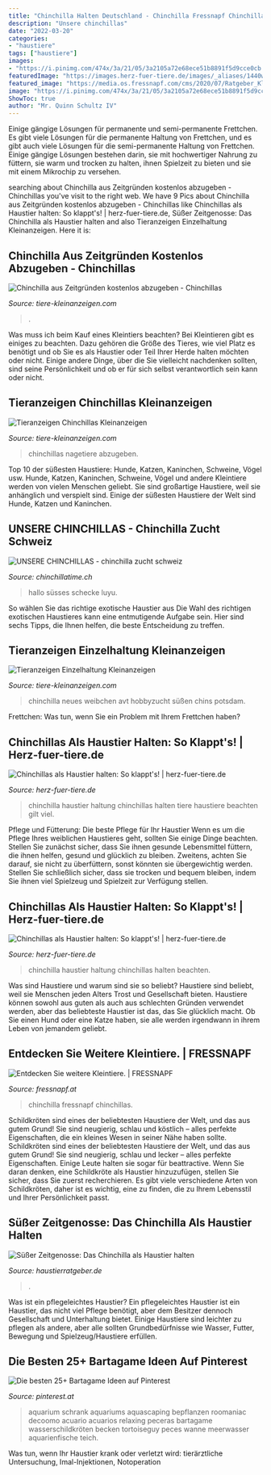 ```yaml
---
title: "Chinchilla Halten Deutschland - Chinchilla Fressnapf Chinchillas"
description: "Unsere chinchillas"
date: "2022-03-20"
categories:
- "haustiere"
tags: ["haustiere"]
images:
- "https://i.pinimg.com/474x/3a/21/05/3a2105a72e68ece51b8891f5d9cce0cb.jpg"
featuredImage: "https://images.herz-fuer-tiere.de/images/_aliases/1440w/7/3/4/2/22437-1-de-DE/chinchilla-haltung.jpg"
featured_image: "https://media.os.fressnapf.com/cms/2020/07/Ratgeber_Kleintier_chin-chilla_1200x527.jpg?t=cmsimg_920"
image: "https://i.pinimg.com/474x/3a/21/05/3a2105a72e68ece51b8891f5d9cce0cb.jpg"
ShowToc: true
author: "Mr. Quinn Schultz IV"
---
```



Einige gängige Lösungen für permanente und semi-permanente Frettchen.
Es gibt viele Lösungen für die permanente Haltung von Frettchen, und es gibt auch viele Lösungen für die semi-permanente Haltung von Frettchen. Einige gängige Lösungen bestehen darin, sie mit hochwertiger Nahrung zu füttern, sie warm und trocken zu halten, ihnen Spielzeit zu bieten und sie mit einem Mikrochip zu versehen.

	

		
searching about Chinchilla aus Zeitgründen kostenlos abzugeben - Chinchillas you've visit to the right web. We have 9 Pics about Chinchilla aus Zeitgründen kostenlos abzugeben - Chinchillas like Chinchillas als Haustier halten: So klappt&#039;s! | herz-fuer-tiere.de, Süßer Zeitgenosse: Das Chinchilla als Haustier halten and also Tieranzeigen Einzelhaltung Kleinanzeigen. Here it is:
		
    
## Chinchilla Aus Zeitgründen Kostenlos Abzugeben - Chinchillas

<img loading=lazy src="https://www.tiere-kleinanzeigen.com/export/685616331d1a266d037cf520e8c05.jpg" onerror="this.onerror=null;this.src='https://tse3.mm.bing.net/th?id=OIP.L_KhiIenbpuYesUkfgrucgHaLH&amp;pid=15.1';" alt="Chinchilla aus Zeitgründen kostenlos abzugeben - Chinchillas">

_Source: tiere-kleinanzeigen.com_

>. 

	

Was muss ich beim Kauf eines Kleintiers beachten?
Bei Kleintieren gibt es einiges zu beachten. Dazu gehören die Größe des Tieres, wie viel Platz es benötigt und ob Sie es als Haustier oder Teil Ihrer Herde halten möchten oder nicht. Einige andere Dinge, über die Sie vielleicht nachdenken sollten, sind seine Persönlichkeit und ob er für sich selbst verantwortlich sein kann oder nicht.

    
## Tieranzeigen Chinchillas Kleinanzeigen

<img loading=lazy src="https://www.tiere-kleinanzeigen.com/export/1c1e0b59275b279195c2a581d1ada.jpg" onerror="this.onerror=null;this.src='https://tse1.mm.bing.net/th?id=OIP.yVDbODhV1pA-jHN3kyFScAHaFj&amp;pid=15.1';" alt="Tieranzeigen Chinchillas Kleinanzeigen">

_Source: tiere-kleinanzeigen.com_

>chinchillas nagetiere abzugeben. 

	

Top 10 der süßesten Haustiere: Hunde, Katzen, Kaninchen, Schweine, Vögel usw.
Hunde, Katzen, Kaninchen, Schweine, Vögel und andere Kleintiere werden von vielen Menschen geliebt. Sie sind großartige Haustiere, weil sie anhänglich und verspielt sind. Einige der süßesten Haustiere der Welt sind Hunde, Katzen und Kaninchen.

    
## UNSERE CHINCHILLAS - Chinchilla Zucht Schweiz

<img loading=lazy src="https://image.jimcdn.com/app/cms/image/transf/dimension=320x1024:format=jpg/path/sdc7372c5fb1372b5/image/i5caa6b019d4a7ed9/version/1496261503/image.jpg" onerror="this.onerror=null;this.src='https://tse3.mm.bing.net/th?id=OIP.9dfv3VcDy3kkh7ir6eSvpAAAAA&amp;pid=15.1';" alt="UNSERE CHINCHILLAS - chinchilla zucht schweiz">

_Source: chinchillatime.ch_

>hallo süsses schecke luyu. 

	

So wählen Sie das richtige exotische Haustier aus
Die Wahl des richtigen exotischen Haustieres kann eine entmutigende Aufgabe sein. Hier sind sechs Tipps, die Ihnen helfen, die beste Entscheidung zu treffen.

    
## Tieranzeigen Einzelhaltung Kleinanzeigen

<img loading=lazy src="http://www.tiere-kleinanzeigen.com/export/20110828143115.jpg" onerror="this.onerror=null;this.src='https://tse2.mm.bing.net/th?id=OIP.5O9UEX_KTZxSlhDAMgPCbwHaFj&amp;pid=15.1';" alt="Tieranzeigen Einzelhaltung Kleinanzeigen">

_Source: tiere-kleinanzeigen.com_

>chinchilla neues weibchen avt hobbyzucht süßen chins potsdam. 

	

Frettchen: Was tun, wenn Sie ein Problem mit Ihrem Frettchen haben?

    
## Chinchillas Als Haustier Halten: So Klappt&#039;s! | Herz-fuer-tiere.de

<img loading=lazy src="https://images.herz-fuer-tiere.de/images/_aliases/1440w/7/3/4/2/22437-1-de-DE/chinchilla-haltung.jpg" onerror="this.onerror=null;this.src='https://tse1.mm.bing.net/th?id=OIP.s6JB6oRBNFdGW-93t8ugwQHaE8&amp;pid=15.1';" alt="Chinchillas als Haustier halten: So klappt&#039;s! | herz-fuer-tiere.de">

_Source: herz-fuer-tiere.de_

>chinchilla haustier haltung chinchillas halten tiere haustiere beachten gilt viel. 

	

Pflege und Fütterung: Die beste Pflege für Ihr Haustier
Wenn es um die Pflege Ihres weiblichen Haustieres geht, sollten Sie einige Dinge beachten. Stellen Sie zunächst sicher, dass Sie ihnen gesunde Lebensmittel füttern, die ihnen helfen, gesund und glücklich zu bleiben. Zweitens, achten Sie darauf, sie nicht zu überfüttern, sonst könnten sie übergewichtig werden. Stellen Sie schließlich sicher, dass sie trocken und bequem bleiben, indem Sie ihnen viel Spielzeug und Spielzeit zur Verfügung stellen.

    
## Chinchillas Als Haustier Halten: So Klappt&#039;s! | Herz-fuer-tiere.de

<img loading=lazy src="https://images.herz-fuer-tiere.de/images/_aliases/640w/7/3/4/2/22437-1-de-DE/chinchilla-haltung.jpg" onerror="this.onerror=null;this.src='https://tse2.mm.bing.net/th?id=OIP.Jpl-aa9zWheK3PIoAJm_BAHaE8&amp;pid=15.1';" alt="Chinchillas als Haustier halten: So klappt&#039;s! | herz-fuer-tiere.de">

_Source: herz-fuer-tiere.de_

>chinchilla haustier haltung chinchillas halten beachten. 

	

Was sind Haustiere und warum sind sie so beliebt?
Haustiere sind beliebt, weil sie Menschen jeden Alters Trost und Gesellschaft bieten. Haustiere können sowohl aus guten als auch aus schlechten Gründen verwendet werden, aber das beliebteste Haustier ist das, das Sie glücklich macht. Ob Sie einen Hund oder eine Katze haben, sie alle werden irgendwann in ihrem Leben von jemandem geliebt.

    
## Entdecken Sie Weitere Kleintiere. | FRESSNAPF

<img loading=lazy src="https://media.os.fressnapf.com/cms/2020/07/Ratgeber_Kleintier_chin-chilla_1200x527.jpg?t=cmsimg_920" onerror="this.onerror=null;this.src='https://tse2.mm.bing.net/th?id=OIP.yy5tZjC9w6baf-46Sib3AgHaDQ&amp;pid=15.1';" alt="Entdecken Sie weitere Kleintiere. | FRESSNAPF">

_Source: fressnapf.at_

>chinchilla fressnapf chinchillas. 

	

Schildkröten sind eines der beliebtesten Haustiere der Welt, und das aus gutem Grund! Sie sind neugierig, schlau und köstlich – alles perfekte Eigenschaften, die ein kleines Wesen in seiner Nähe haben sollte.
Schildkröten sind eines der beliebtesten Haustiere der Welt, und das aus gutem Grund! Sie sind neugierig, schlau und lecker – alles perfekte Eigenschaften. Einige Leute halten sie sogar für beattractive. Wenn Sie daran denken, eine Schildkröte als Haustier hinzuzufügen, stellen Sie sicher, dass Sie zuerst recherchieren. Es gibt viele verschiedene Arten von Schildkröten, daher ist es wichtig, eine zu finden, die zu Ihrem Lebensstil und Ihrer Persönlichkeit passt.

    
## Süßer Zeitgenosse: Das Chinchilla Als Haustier Halten

<img loading=lazy src="https://www.haustierratgeber.de/wp-content/uploads/2016/03/10397309_xxl.jpg" onerror="this.onerror=null;this.src='https://tse4.mm.bing.net/th?id=OIP.99c0QKUfgyNcQUHE8gyTPQHaE8&amp;pid=15.1';" alt="Süßer Zeitgenosse: Das Chinchilla als Haustier halten">

_Source: haustierratgeber.de_

>. 

	

Was ist ein pflegeleichtes Haustier?
Ein pflegeleichtes Haustier ist ein Haustier, das nicht viel Pflege benötigt, aber dem Besitzer dennoch Gesellschaft und Unterhaltung bietet. Einige Haustiere sind leichter zu pflegen als andere, aber alle sollten Grundbedürfnisse wie Wasser, Futter, Bewegung und Spielzeug/Haustiere erfüllen.

    
## Die Besten 25+ Bartagame Ideen Auf Pinterest

<img loading=lazy src="https://i.pinimg.com/474x/3a/21/05/3a2105a72e68ece51b8891f5d9cce0cb.jpg" onerror="this.onerror=null;this.src='https://tse2.mm.bing.net/th?id=OIP.ErikibSIMxYPDCyr2GDPzQAAAA&amp;pid=15.1';" alt="Die besten 25+ Bartagame Ideen auf Pinterest">

_Source: pinterest.at_

>aquarium schrank aquariums aquascaping bepflanzen roomaniac decoomo acuario acuarios relaxing peceras bartagame wasserschildkröten becken tortoiseguy peces wanne meerwasser aquarienfische teich. 

	

Was tun, wenn Ihr Haustier krank oder verletzt wird: tierärztliche Untersuchung, Imal-Injektionen, Notoperation

